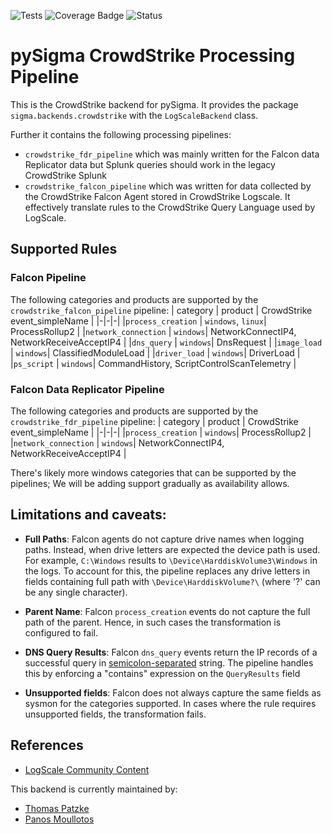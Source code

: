 ![Tests](https://github.com/SigmaHQ/pySigma-pipeline-crowdstrike/actions/workflows/test.yml/badge.svg)
![Coverage Badge](https://img.shields.io/endpoint?url=https://gist.githubusercontent.com/thomaspatzke/46f41e1fcf5eaab808ff5742401ac42d/raw)
![Status](https://img.shields.io/badge/Status-pre--release-orange)

# pySigma CrowdStrike Processing Pipeline

This is the CrowdStrike backend for pySigma. It provides the package `sigma.backends.crowdstrike` with the `LogScaleBackend` class.

Further it contains the following processing pipelines:
- `crowdstrike_fdr_pipeline` which was mainly written for the Falcon data Replicator data but Splunk queries should work in the legacy CrowdStrike Splunk
- `crowdstrike_falcon_pipeline` which was written for data collected by the CrowdStrike Falcon Agent stored in CrowdStrike Logscale. It effectively translate rules to the CrowdStrike Query Language used by LogScale.

## Supported Rules
### Falcon Pipeline
The following categories and products are supported by  the `crowdstrike_falcon_pipeline` pipeline:
| category | product | CrowdStrike event_simpleName |
|-|-|-|
|`process_creation` | `windows`, `linux`| ProcessRollup2 |
|`network_connection` | `windows`| NetworkConnectIP4, NetworkReceiveAcceptIP4 |
|`dns_query` | `windows`| DnsRequest |
|`image_load` | `windows`| ClassifiedModuleLoad |
|`driver_load` | `windows`| DriverLoad |
|`ps_script` | `windows`| CommandHistory, ScriptControlScanTelemetry |

### Falcon Data Replicator Pipeline
The following categories and products are supported by  the `crowdstrike_fdr_pipeline` pipeline:
| category | product | CrowdStrike event_simpleName |
|-|-|-|
|`process_creation` | `windows`| ProcessRollup2 |
|`network_connection` | `windows`| NetworkConnectIP4, NetworkReceiveAcceptIP4 |

There's likely more windows categories that can be supported by the pipelines; We will be adding support gradually as availability allows. 

## Limitations and caveats:
- **Full Paths**: 
Falcon agents do not capture drive names when logging paths. Instead, when drive letters are expected the device path is used. For example, `C:\Windows` results to `\Device\HarddiskVolume3\Windows` in the logs. To account for this, the pipeline replaces any drive letters in fields containing full path with `\Device\HarddiskVolume?\`  (where '?' can be any single character).

- **Parent Name**:
Falcon `process_creation` events do not capture the full path of the parent. Hence, in such cases the transformation is configured to fail.

- **DNS Query Results**:
Falcon `dns_query` events return the IP records of a successful query in [semicolon-separated](https://github.com/CrowdStrike/logscale-community-content/blob/main/CrowdStrike-Query-Language-Map/CrowdStrike-Query-Language/concatArray.md) string. The pipeline handles this by enforcing a "contains" expression on the `QueryResults` field
- **Unsupported fields**:
Falcon does not always capture the same fields as sysmon for the categories supported. In cases where the rule requires unsupported fields, the transformation fails.

## References
- [LogScale Community Content](https://github.com/CrowdStrike/logscale-community-content)

This backend is currently maintained by:

* [Thomas Patzke](https://github.com/thomaspatzke/)
* [Panos Moullotos](https://github.com/moullos)